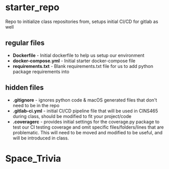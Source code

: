 # starter_repo
Repo to initialize class repositories from, setups initial CI/CD for gitlab as well

## regular files

* **Dockerfile** - Initial dockerfile to help us setup our environment
* **docker-compose.yml** - Initial starter docker-compose file
* **requirements.txt** - Blank requirements.txt file for us to add python package requirements into

## hidden files

* **.gitignore** - ignores python code & macOS generated files that don't need to be in the repo
* **.gitlab-ci.yml** - initial CI/CD pipeline file that will be used in CINS465 during class, should be modified to fit your project/code
* **.coveragerc** - provides initial settings for the coverage.py package to test our CI testing coverage and omit specific files/folders/lines that are problematic. This will need to be moved and modified to be useful, and will be introduced in class. 
# Space_Trivia
